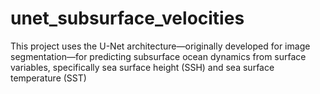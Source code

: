 # unet_subsurface_velocities
This project uses the U-Net architecture—originally developed for image segmentation—for predicting subsurface ocean dynamics from surface variables, specifically sea surface height (SSH) and sea surface temperature (SST)
